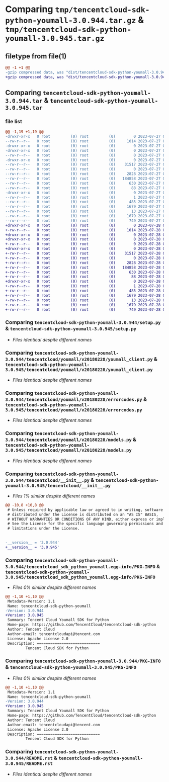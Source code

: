 # Comparing `tmp/tencentcloud-sdk-python-youmall-3.0.944.tar.gz` & `tmp/tencentcloud-sdk-python-youmall-3.0.945.tar.gz`

## filetype from file(1)

```diff
@@ -1 +1 @@
-gzip compressed data, was "dist/tencentcloud-sdk-python-youmall-3.0.944.tar", last modified: Thu Jul 27 02:28:18 2023, max compression
+gzip compressed data, was "dist/tencentcloud-sdk-python-youmall-3.0.945.tar", last modified: Fri Jul 28 00:40:11 2023, max compression
```

## Comparing `tencentcloud-sdk-python-youmall-3.0.944.tar` & `tencentcloud-sdk-python-youmall-3.0.945.tar`

### file list

```diff
@@ -1,19 +1,19 @@
-drwxr-xr-x   0 root         (0) root         (0)        0 2023-07-27 02:28:18.000000 tencentcloud-sdk-python-youmall-3.0.944/
--rw-r--r--   0 root         (0) root         (0)     1014 2023-07-27 02:28:18.000000 tencentcloud-sdk-python-youmall-3.0.944/setup.py
-drwxr-xr-x   0 root         (0) root         (0)        0 2023-07-27 02:28:18.000000 tencentcloud-sdk-python-youmall-3.0.944/tencentcloud/
-drwxr-xr-x   0 root         (0) root         (0)        0 2023-07-27 02:28:18.000000 tencentcloud-sdk-python-youmall-3.0.944/tencentcloud/youmall/
--rw-r--r--   0 root         (0) root         (0)        0 2023-07-27 02:28:18.000000 tencentcloud-sdk-python-youmall-3.0.944/tencentcloud/youmall/__init__.py
-drwxr-xr-x   0 root         (0) root         (0)        0 2023-07-27 02:28:18.000000 tencentcloud-sdk-python-youmall-3.0.944/tencentcloud/youmall/v20180228/
--rw-r--r--   0 root         (0) root         (0)    31517 2023-07-27 02:28:18.000000 tencentcloud-sdk-python-youmall-3.0.944/tencentcloud/youmall/v20180228/youmall_client.py
--rw-r--r--   0 root         (0) root         (0)        0 2023-07-27 02:28:18.000000 tencentcloud-sdk-python-youmall-3.0.944/tencentcloud/youmall/v20180228/__init__.py
--rw-r--r--   0 root         (0) root         (0)     2828 2023-07-27 02:28:18.000000 tencentcloud-sdk-python-youmall-3.0.944/tencentcloud/youmall/v20180228/errorcodes.py
--rw-r--r--   0 root         (0) root         (0)   184858 2023-07-27 02:28:18.000000 tencentcloud-sdk-python-youmall-3.0.944/tencentcloud/youmall/v20180228/models.py
--rw-r--r--   0 root         (0) root         (0)      630 2023-07-27 02:28:18.000000 tencentcloud-sdk-python-youmall-3.0.944/tencentcloud/__init__.py
--rw-r--r--   0 root         (0) root         (0)       88 2023-07-27 02:28:18.000000 tencentcloud-sdk-python-youmall-3.0.944/setup.cfg
-drwxr-xr-x   0 root         (0) root         (0)        0 2023-07-27 02:28:18.000000 tencentcloud-sdk-python-youmall-3.0.944/tencentcloud_sdk_python_youmall.egg-info/
--rw-r--r--   0 root         (0) root         (0)        1 2023-07-27 02:28:18.000000 tencentcloud-sdk-python-youmall-3.0.944/tencentcloud_sdk_python_youmall.egg-info/dependency_links.txt
--rw-r--r--   0 root         (0) root         (0)      485 2023-07-27 02:28:18.000000 tencentcloud-sdk-python-youmall-3.0.944/tencentcloud_sdk_python_youmall.egg-info/SOURCES.txt
--rw-r--r--   0 root         (0) root         (0)     1679 2023-07-27 02:28:18.000000 tencentcloud-sdk-python-youmall-3.0.944/tencentcloud_sdk_python_youmall.egg-info/PKG-INFO
--rw-r--r--   0 root         (0) root         (0)       13 2023-07-27 02:28:18.000000 tencentcloud-sdk-python-youmall-3.0.944/tencentcloud_sdk_python_youmall.egg-info/top_level.txt
--rw-r--r--   0 root         (0) root         (0)     1679 2023-07-27 02:28:18.000000 tencentcloud-sdk-python-youmall-3.0.944/PKG-INFO
--rw-r--r--   0 root         (0) root         (0)      749 2023-07-27 02:28:18.000000 tencentcloud-sdk-python-youmall-3.0.944/README.rst
+drwxr-xr-x   0 root         (0) root         (0)        0 2023-07-28 00:40:11.000000 tencentcloud-sdk-python-youmall-3.0.945/
+-rw-r--r--   0 root         (0) root         (0)     1014 2023-07-28 00:40:11.000000 tencentcloud-sdk-python-youmall-3.0.945/setup.py
+drwxr-xr-x   0 root         (0) root         (0)        0 2023-07-28 00:40:11.000000 tencentcloud-sdk-python-youmall-3.0.945/tencentcloud/
+drwxr-xr-x   0 root         (0) root         (0)        0 2023-07-28 00:40:11.000000 tencentcloud-sdk-python-youmall-3.0.945/tencentcloud/youmall/
+-rw-r--r--   0 root         (0) root         (0)        0 2023-07-28 00:40:11.000000 tencentcloud-sdk-python-youmall-3.0.945/tencentcloud/youmall/__init__.py
+drwxr-xr-x   0 root         (0) root         (0)        0 2023-07-28 00:40:11.000000 tencentcloud-sdk-python-youmall-3.0.945/tencentcloud/youmall/v20180228/
+-rw-r--r--   0 root         (0) root         (0)    31517 2023-07-28 00:40:11.000000 tencentcloud-sdk-python-youmall-3.0.945/tencentcloud/youmall/v20180228/youmall_client.py
+-rw-r--r--   0 root         (0) root         (0)        0 2023-07-28 00:40:11.000000 tencentcloud-sdk-python-youmall-3.0.945/tencentcloud/youmall/v20180228/__init__.py
+-rw-r--r--   0 root         (0) root         (0)     2828 2023-07-28 00:40:11.000000 tencentcloud-sdk-python-youmall-3.0.945/tencentcloud/youmall/v20180228/errorcodes.py
+-rw-r--r--   0 root         (0) root         (0)   184858 2023-07-28 00:40:11.000000 tencentcloud-sdk-python-youmall-3.0.945/tencentcloud/youmall/v20180228/models.py
+-rw-r--r--   0 root         (0) root         (0)      630 2023-07-28 00:40:11.000000 tencentcloud-sdk-python-youmall-3.0.945/tencentcloud/__init__.py
+-rw-r--r--   0 root         (0) root         (0)       88 2023-07-28 00:40:11.000000 tencentcloud-sdk-python-youmall-3.0.945/setup.cfg
+drwxr-xr-x   0 root         (0) root         (0)        0 2023-07-28 00:40:11.000000 tencentcloud-sdk-python-youmall-3.0.945/tencentcloud_sdk_python_youmall.egg-info/
+-rw-r--r--   0 root         (0) root         (0)        1 2023-07-28 00:40:11.000000 tencentcloud-sdk-python-youmall-3.0.945/tencentcloud_sdk_python_youmall.egg-info/dependency_links.txt
+-rw-r--r--   0 root         (0) root         (0)      485 2023-07-28 00:40:11.000000 tencentcloud-sdk-python-youmall-3.0.945/tencentcloud_sdk_python_youmall.egg-info/SOURCES.txt
+-rw-r--r--   0 root         (0) root         (0)     1679 2023-07-28 00:40:11.000000 tencentcloud-sdk-python-youmall-3.0.945/tencentcloud_sdk_python_youmall.egg-info/PKG-INFO
+-rw-r--r--   0 root         (0) root         (0)       13 2023-07-28 00:40:11.000000 tencentcloud-sdk-python-youmall-3.0.945/tencentcloud_sdk_python_youmall.egg-info/top_level.txt
+-rw-r--r--   0 root         (0) root         (0)     1679 2023-07-28 00:40:11.000000 tencentcloud-sdk-python-youmall-3.0.945/PKG-INFO
+-rw-r--r--   0 root         (0) root         (0)      749 2023-07-28 00:40:11.000000 tencentcloud-sdk-python-youmall-3.0.945/README.rst
```

### Comparing `tencentcloud-sdk-python-youmall-3.0.944/setup.py` & `tencentcloud-sdk-python-youmall-3.0.945/setup.py`

 * *Files identical despite different names*

### Comparing `tencentcloud-sdk-python-youmall-3.0.944/tencentcloud/youmall/v20180228/youmall_client.py` & `tencentcloud-sdk-python-youmall-3.0.945/tencentcloud/youmall/v20180228/youmall_client.py`

 * *Files identical despite different names*

### Comparing `tencentcloud-sdk-python-youmall-3.0.944/tencentcloud/youmall/v20180228/errorcodes.py` & `tencentcloud-sdk-python-youmall-3.0.945/tencentcloud/youmall/v20180228/errorcodes.py`

 * *Files identical despite different names*

### Comparing `tencentcloud-sdk-python-youmall-3.0.944/tencentcloud/youmall/v20180228/models.py` & `tencentcloud-sdk-python-youmall-3.0.945/tencentcloud/youmall/v20180228/models.py`

 * *Files identical despite different names*

### Comparing `tencentcloud-sdk-python-youmall-3.0.944/tencentcloud/__init__.py` & `tencentcloud-sdk-python-youmall-3.0.945/tencentcloud/__init__.py`

 * *Files 1% similar despite different names*

```diff
@@ -10,8 +10,8 @@
 # Unless required by applicable law or agreed to in writing, software
 # distributed under the License is distributed on an "AS IS" BASIS,
 # WITHOUT WARRANTIES OR CONDITIONS OF ANY KIND, either express or implied.
 # See the License for the specific language governing permissions and
 # limitations under the License.
 
 
-__version__ = '3.0.944'
+__version__ = '3.0.945'
```

### Comparing `tencentcloud-sdk-python-youmall-3.0.944/tencentcloud_sdk_python_youmall.egg-info/PKG-INFO` & `tencentcloud-sdk-python-youmall-3.0.945/tencentcloud_sdk_python_youmall.egg-info/PKG-INFO`

 * *Files 0% similar despite different names*

```diff
@@ -1,10 +1,10 @@
 Metadata-Version: 1.1
 Name: tencentcloud-sdk-python-youmall
-Version: 3.0.944
+Version: 3.0.945
 Summary: Tencent Cloud Youmall SDK for Python
 Home-page: https://github.com/TencentCloud/tencentcloud-sdk-python
 Author: Tencent Cloud
 Author-email: tencentcloudapi@tencent.com
 License: Apache License 2.0
 Description: ============================
         Tencent Cloud SDK for Python
```

### Comparing `tencentcloud-sdk-python-youmall-3.0.944/PKG-INFO` & `tencentcloud-sdk-python-youmall-3.0.945/PKG-INFO`

 * *Files 0% similar despite different names*

```diff
@@ -1,10 +1,10 @@
 Metadata-Version: 1.1
 Name: tencentcloud-sdk-python-youmall
-Version: 3.0.944
+Version: 3.0.945
 Summary: Tencent Cloud Youmall SDK for Python
 Home-page: https://github.com/TencentCloud/tencentcloud-sdk-python
 Author: Tencent Cloud
 Author-email: tencentcloudapi@tencent.com
 License: Apache License 2.0
 Description: ============================
         Tencent Cloud SDK for Python
```

### Comparing `tencentcloud-sdk-python-youmall-3.0.944/README.rst` & `tencentcloud-sdk-python-youmall-3.0.945/README.rst`

 * *Files identical despite different names*

